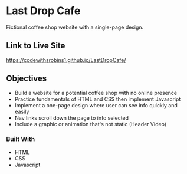 # Last Drop Cafe

Fictional coffee shop website with a single-page design.

## Link to Live Site

https://codewithsrobins1.github.io/LastDropCafe/

## Objectives

* Build a website for a potential coffee shop with no online presence
* Practice fundamentals of HTML and CSS then implement Javascript
* Implement a one-page design where user can see info quickly and easily
* Nav links scroll down the page to info selected
* Include a graphic or animation that's not static (Header Video)

### Built With

* HTML
* CSS
* Javascript
